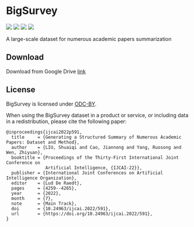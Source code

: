 # BigSurvey

![](https://img.shields.io/badge/version-v1.0-blue.svg)
![](https://img.shields.io/badge/language-ENG-lightgrey.svg)
[![](https://img.shields.io/badge/license-ODCBy-green.svg)](https://opendatacommons.org/licenses/by/1-0/)
[![](https://img.shields.io/badge/author-@sq-red.svg)](https://stevenlau6.github.io/)


A large-scale dataset for numerous academic papers summarization


## Download

Download from Google Drive [link](https://drive.google.com/drive/folders/1DNklRVFFH2jayR6JJeHxMjV74oCjWtie?usp=sharing)


## License
BigSurvey is licensed under [ODC-BY](https://opendatacommons.org/licenses/by/1-0/).

When using the BigSurvey dataset in a product or service, or including data in a redistribution, please cite the following paper:

```
@inproceedings{ijcai2022p591,
  title     = {Generating a Structured Summary of Numerous Academic Papers: Dataset and Method},
  author    = {LIU, Shuaiqi and Cao, Jiannong and Yang, Ruosong and Wen, Zhiyuan},
  booktitle = {Proceedings of the Thirty-First International Joint Conference on
               Artificial Intelligence, {IJCAI-22}},
  publisher = {International Joint Conferences on Artificial Intelligence Organization},
  editor    = {Lud De Raedt},
  pages     = {4259--4265},
  year      = {2022},
  month     = {7},
  note      = {Main Track},
  doi       = {10.24963/ijcai.2022/591},
  url       = {https://doi.org/10.24963/ijcai.2022/591},
}
```

